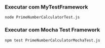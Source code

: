 ### Executar com MyTestFramework
```
node PrimeNumberCalculatorTest.js
```
### Executar com Mocha Test Framework
```
npm test PrimeNumberCalculatorMochaTest.js
```